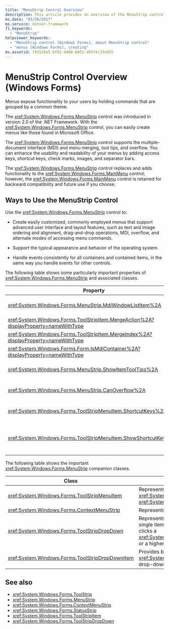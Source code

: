 ```yaml
---
title: "MenuStrip Control Overview"
description: This article provides an overview of the MenuStrip control in Windows Forms, which allows you to easily create menus like those found in Microsoft Office.
ms.date: "03/30/2017"
ms.service: dotnet-framework
f1_keywords:
  - "MenuStrip"
helpviewer_keywords:
  - "MenuStrip control [Windows Forms], about MenuStrip control"
  - "menus [Windows Forms], creating"
ms.assetid: f45516e5-bf01-4468-b851-d45f4c33c055
---
```

# MenuStrip Control Overview (Windows Forms)

Menus expose functionality to your users by holding commands that are grouped by a common theme.

The <xref:System.Windows.Forms.MenuStrip> control was introduced in version 2.0 of the .NET Framework. With the <xref:System.Windows.Forms.MenuStrip> control, you can easily create menus like those found in Microsoft Office.

The <xref:System.Windows.Forms.MenuStrip> control supports the multiple-document interface (MDI) and menu merging, tool tips, and overflow. You can enhance the usability and readability of your menus by adding access keys, shortcut keys, check marks, images, and separator bars.

The <xref:System.Windows.Forms.MenuStrip> control replaces and adds functionality to the <xref:System.Windows.Forms.MainMenu> control; however, the <xref:System.Windows.Forms.MainMenu> control is retained for backward compatibility and future use if you choose.

## Ways to Use the MenuStrip Control

Use the <xref:System.Windows.Forms.MenuStrip> control to:

- Create easily customized, commonly employed menus that support advanced user interface and layout features, such as text and image ordering and alignment, drag-and-drop operations, MDI, overflow, and alternate modes of accessing menu commands.

- Support the typical appearance and behavior of the operating system.

- Handle events consistently for all containers and contained items, in the same way you handle events for other controls.

The following table shows some particularly important properties of <xref:System.Windows.Forms.MenuStrip> and associated classes.

|Property|Description|
|--------------|-----------------|
|<xref:System.Windows.Forms.MenuStrip.MdiWindowListItem%2A>|Gets or sets the <xref:System.Windows.Forms.ToolStripMenuItem> that is used to display a list of MDI child forms.|
|<xref:System.Windows.Forms.ToolStripItem.MergeAction%2A?displayProperty=nameWithType>|Gets or sets how child menus are merged with parent menus in MDI applications.|
|<xref:System.Windows.Forms.ToolStripItem.MergeIndex%2A?displayProperty=nameWithType>|Gets or sets the position of a merged item within a menu in MDI applications.|
|<xref:System.Windows.Forms.Form.IsMdiContainer%2A?displayProperty=nameWithType>|Gets or sets a value indicating whether the form is a container for MDI child forms.|
|<xref:System.Windows.Forms.MenuStrip.ShowItemToolTips%2A>|Gets or sets a value indicating whether tool tips are shown for the <xref:System.Windows.Forms.MenuStrip>.|
|<xref:System.Windows.Forms.MenuStrip.CanOverflow%2A>|Gets or sets a value indicating whether the <xref:System.Windows.Forms.MenuStrip> supports overflow functionality.|
|<xref:System.Windows.Forms.ToolStripMenuItem.ShortcutKeys%2A>|Gets or sets the shortcut keys associated with the <xref:System.Windows.Forms.ToolStripMenuItem>.|
|<xref:System.Windows.Forms.ToolStripMenuItem.ShowShortcutKeys%2A>|Gets or sets a value indicating whether the shortcut keys that are associated with the <xref:System.Windows.Forms.ToolStripMenuItem> are displayed next to the <xref:System.Windows.Forms.ToolStripMenuItem>.|

The following table shows the important <xref:System.Windows.Forms.MenuStrip> companion classes.

|Class|Description|
|-----------|-----------------|
|<xref:System.Windows.Forms.ToolStripMenuItem>|Represents a selectable option displayed on a <xref:System.Windows.Forms.MenuStrip> or <xref:System.Windows.Forms.ContextMenuStrip>.|
|<xref:System.Windows.Forms.ContextMenuStrip>|Represents a shortcut menu.|
|<xref:System.Windows.Forms.ToolStripDropDown>|Represents a control that allows the user to select a single item from a list that is displayed when the user clicks a <xref:System.Windows.Forms.ToolStripDropDownButton> or a higher-level menu item.|
|<xref:System.Windows.Forms.ToolStripDropDownItem>|Provides basic functionality for controls derived from <xref:System.Windows.Forms.ToolStripItem> that display drop-down items when clicked.|

## See also

- <xref:System.Windows.Forms.ToolStrip>
- <xref:System.Windows.Forms.MenuStrip>
- <xref:System.Windows.Forms.ContextMenuStrip>
- <xref:System.Windows.Forms.StatusStrip>
- <xref:System.Windows.Forms.ToolStripItem>
- <xref:System.Windows.Forms.ToolStripDropDown>
